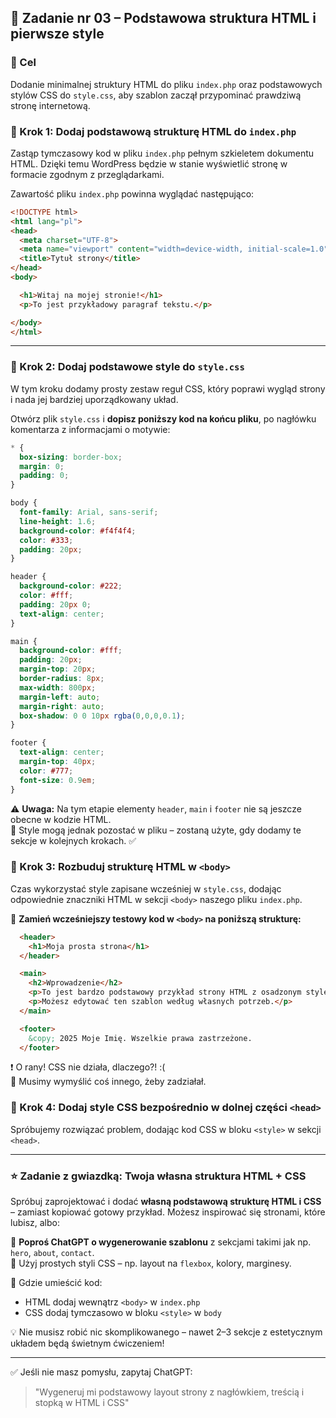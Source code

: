 ## 🧱 Zadanie nr 03 – Podstawowa struktura HTML i pierwsze style

### 🎯 Cel

Dodanie minimalnej struktury HTML do pliku `index.php` oraz podstawowych stylów CSS do `style.css`, aby szablon zaczął przypominać prawdziwą stronę internetową.

### 🧩 Krok 1: Dodaj podstawową strukturę HTML do `index.php`

Zastąp tymczasowy kod w pliku `index.php` pełnym szkieletem dokumentu HTML. Dzięki temu WordPress będzie w stanie wyświetlić stronę w formacie zgodnym z przeglądarkami.

Zawartość pliku `index.php` powinna wyglądać następująco:

```HTML
<!DOCTYPE html>
<html lang="pl">
<head>
  <meta charset="UTF-8">
  <meta name="viewport" content="width=device-width, initial-scale=1.0">
  <title>Tytuł strony</title>
</head>
<body>

  <h1>Witaj na mojej stronie!</h1>
  <p>To jest przykładowy paragraf tekstu.</p>

</body>
</html>
```

---

### 🎨 Krok 2: Dodaj podstawowe style do `style.css`

W tym kroku dodamy prosty zestaw reguł CSS, który poprawi wygląd strony i nada jej bardziej uporządkowany układ.

Otwórz plik `style.css` i **dopisz poniższy kod na końcu pliku**, po nagłówku komentarza z informacjami o motywie:


```CSS
* {
  box-sizing: border-box;
  margin: 0;
  padding: 0;
}

body {
  font-family: Arial, sans-serif;
  line-height: 1.6;
  background-color: #f4f4f4;
  color: #333;
  padding: 20px;
}

header {
  background-color: #222;
  color: #fff;
  padding: 20px 0;
  text-align: center;
}

main {
  background-color: #fff;
  padding: 20px;
  margin-top: 20px;
  border-radius: 8px;
  max-width: 800px;
  margin-left: auto;
  margin-right: auto;
  box-shadow: 0 0 10px rgba(0,0,0,0.1);
}

footer {
  text-align: center;
  margin-top: 40px;
  color: #777;
  font-size: 0.9em;
}
```

⚠️ **Uwaga:** Na tym etapie elementy `header`, `main` i `footer` nie są jeszcze obecne w kodzie HTML.  
🧱 Style mogą jednak pozostać w pliku – zostaną użyte, gdy dodamy te sekcje w kolejnych krokach. ✅


### 🧱 Krok 3: Rozbuduj strukturę HTML w `<body>`

Czas wykorzystać style zapisane wcześniej w `style.css`, dodając odpowiednie znaczniki HTML w sekcji `<body>` naszego pliku `index.php`.

🔧 **Zamień wcześniejszy testowy kod w `<body>` na poniższą strukturę:**

```HTML
  <header>
    <h1>Moja prosta strona</h1>
  </header>

  <main>
    <h2>Wprowadzenie</h2>
    <p>To jest bardzo podstawowy przykład strony HTML z osadzonym stylem CSS.</p>
    <p>Możesz edytować ten szablon według własnych potrzeb.</p>
  </main>

  <footer>
    &copy; 2025 Moje Imię. Wszelkie prawa zastrzeżone.
  </footer>
```

❗️ O rany! CSS nie działa, dlaczego?! :(  
🧠 Musimy wymyślić coś innego, żeby zadziałał.


### 🧱 Krok 4: Dodaj style CSS bezpośrednio w dolnej części `<head>`

Spróbujemy rozwiązać problem, dodając kod CSS w bloku `<style>` w sekcji `<head>`.

---

### ⭐ Zadanie z gwiazdką: Twoja własna struktura HTML + CSS

Spróbuj zaprojektować i dodać **własną podstawową strukturę HTML i CSS** – zamiast kopiować gotowy przykład. Możesz inspirować się stronami, które lubisz, albo:

🧠 **Poproś ChatGPT o wygenerowanie szablonu** z sekcjami takimi jak np. `hero`, `about`, `contact`.  
🎨 Użyj prostych styli CSS – np. layout na `flexbox`, kolory, marginesy.

📁 Gdzie umieścić kod:
- HTML dodaj wewnątrz `<body>` w `index.php`
- CSS dodaj tymczasowo w bloku `<style>` w `body`

💡 Nie musisz robić nic skomplikowanego – nawet 2–3 sekcje z estetycznym układem będą świetnym ćwiczeniem!

---

✅ Jeśli nie masz pomysłu, zapytaj ChatGPT:
> "Wygeneruj mi podstawowy layout strony z nagłówkiem, treścią i stopką w HTML i CSS"
